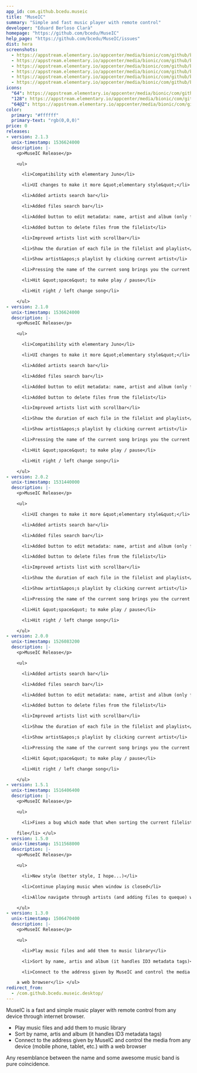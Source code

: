 ```yaml
---
app_id: com.github.bcedu.museic
title: "MuseIC"
summary: "Simple and fast music player with remote control"
developer: "Eduard Berloso Clarà"
homepage: "https://github.com/bcedu/MuseIC"
help_page: "https://github.com/bcedu/MuseIC/issues"
dist: hera
screenshots:
  - https://appstream.elementary.io/appcenter/media/bionic/com/github/bcedu.museic/52AEAB605780460D881CC868F2ABB919/screenshots/image-1_orig.png
  - https://appstream.elementary.io/appcenter/media/bionic/com/github/bcedu.museic/52AEAB605780460D881CC868F2ABB919/screenshots/image-2_orig.png
  - https://appstream.elementary.io/appcenter/media/bionic/com/github/bcedu.museic/52AEAB605780460D881CC868F2ABB919/screenshots/image-3_orig.png
  - https://appstream.elementary.io/appcenter/media/bionic/com/github/bcedu.museic/52AEAB605780460D881CC868F2ABB919/screenshots/image-4_orig.png
  - https://appstream.elementary.io/appcenter/media/bionic/com/github/bcedu.museic/52AEAB605780460D881CC868F2ABB919/screenshots/image-5_orig.png
  - https://appstream.elementary.io/appcenter/media/bionic/com/github/bcedu.museic/52AEAB605780460D881CC868F2ABB919/screenshots/image-6_orig.png
icons:
  "64": https://appstream.elementary.io/appcenter/media/bionic/com/github/bcedu.museic/52AEAB605780460D881CC868F2ABB919/icons/64x64/com.github.bcedu.museic_com.github.bcedu.museic.png
  "128": https://appstream.elementary.io/appcenter/media/bionic/com/github/bcedu.museic/52AEAB605780460D881CC868F2ABB919/icons/128x128/com.github.bcedu.museic_com.github.bcedu.museic.png
  "64@2": https://appstream.elementary.io/appcenter/media/bionic/com/github/bcedu.museic/52AEAB605780460D881CC868F2ABB919/icons/64x64@2/com.github.bcedu.museic_com.github.bcedu.museic.png
color:
  primary: "#ffffff"
  primary-text: "rgb(0,0,0)"
price: 0
releases:
- version: 2.1.3
  unix-timestamp: 1536624000
  description: |-
    <p>MuseIC Release</p>

    <ul>

      <li>Compatibility with elementary Juno</li>

      <li>UI changes to make it more &quot;elementary style&quot;</li>

      <li>Added artists search bar</li>

      <li>Added files search bar</li>

      <li>Added button to edit metadata: name, artist and album (only for the museic library)</li>

      <li>Added button to delete files from the filelist</li>

      <li>Improved artists list with scrollbar</li>

      <li>Show the duration of each file in the filelist and playlist</li>

      <li>Show artist&apos;s playlist by clicking current artist</li>

      <li>Pressing the name of the current song brings you the current filelist and scrolls you to the song</li>

      <li>Hit &quot;space&quot; to make play / pause</li>

      <li>Hit right / left change song</li>

    </ul>
- version: 2.1.0
  unix-timestamp: 1536624000
  description: |-
    <p>MuseIC Release</p>

    <ul>

      <li>Compatibility with elementary Juno</li>

      <li>UI changes to make it more &quot;elementary style&quot;</li>

      <li>Added artists search bar</li>

      <li>Added files search bar</li>

      <li>Added button to edit metadata: name, artist and album (only for the museic library)</li>

      <li>Added button to delete files from the filelist</li>

      <li>Improved artists list with scrollbar</li>

      <li>Show the duration of each file in the filelist and playlist</li>

      <li>Show artist&apos;s playlist by clicking current artist</li>

      <li>Pressing the name of the current song brings you the current filelist and scrolls you to the song</li>

      <li>Hit &quot;space&quot; to make play / pause</li>

      <li>Hit right / left change song</li>

    </ul>
- version: 2.0.2
  unix-timestamp: 1531440000
  description: |-
    <p>MuseIC Release</p>

    <ul>

      <li>UI changes to make it more &quot;elementary style&quot;</li>

      <li>Added artists search bar</li>

      <li>Added files search bar</li>

      <li>Added button to edit metadata: name, artist and album (only for the museic library)</li>

      <li>Added button to delete files from the filelist</li>

      <li>Improved artists list with scrollbar</li>

      <li>Show the duration of each file in the filelist and playlist</li>

      <li>Show artist&apos;s playlist by clicking current artist</li>

      <li>Pressing the name of the current song brings you the current filelist and scrolls you to the song</li>

      <li>Hit &quot;space&quot; to make play / pause</li>

      <li>Hit right / left change song</li>

    </ul>
- version: 2.0.0
  unix-timestamp: 1526083200
  description: |-
    <p>MuseIC Release</p>

    <ul>

      <li>Added artists search bar</li>

      <li>Added files search bar</li>

      <li>Added button to edit metadata: name, artist and album (only for the museic library)</li>

      <li>Added button to delete files from the filelist</li>

      <li>Improved artists list with scrollbar</li>

      <li>Show the duration of each file in the filelist and playlist</li>

      <li>Show artist&apos;s playlist by clicking current artist</li>

      <li>Pressing the name of the current song brings you the current filelist and scrolls you to the song</li>

      <li>Hit &quot;space&quot; to make play / pause</li>

      <li>Hit right / left change song</li>

    </ul>
- version: 1.5.1
  unix-timestamp: 1516406400
  description: |-
    <p>MuseIC Release</p>

    <ul>

      <li>Fixes a bug which made that when sorting the current filelist and playing a file it wasn&apos;t played the correct

    file</li> </ul>
- version: 1.5.0
  unix-timestamp: 1511568000
  description: |-
    <p>MuseIC Release</p>

    <ul>

      <li>New style (better style, I hope...)</li>

      <li>Continue playing music when window is closed</li>

      <li>Allow navigate through artists (and adding files to queque) without stoping playback</li>

    </ul>
- version: 1.3.0
  unix-timestamp: 1506470400
  description: |-
    <p>MuseIC Release</p>

    <ul>

      <li>Play music files and add them to music library</li>

      <li>Sort by name, artis and album (it handles ID3 metadata tags)</li>

      <li>Connect to the address given by MuseIC and control the media from any device (mobile phone, tablet, etc.) with

    a web browser</li> </ul>
redirect_from:
  - /com.github.bcedu.museic.desktop/
---
```


<p>MuseIC is a fast and simple music player with remote control from any device through internet browser.</p>
<ul>
  <li>Play music files and add them to music library</li>
  <li>Sort by name, artis and album (it handles ID3 metadata tags)</li>
  <li>Connect to the address given by MuseIC and control the media from any device (mobile phone, tablet, etc.) with a
web browser</li> </ul>
<p>Any resemblance between the name and some awesome music band is pure coincidence.</p>